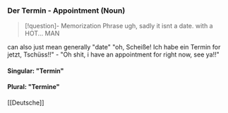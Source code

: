 ### Der Termin - Appointment   (Noun)

> [!question]- Memorization Phrase
> ugh, sadly it isnt a date. with a HOT... MAN

can also just mean generally "date"
"oh, Scheiße! Ich habe ein Termin for jetzt, Tschüss!!" - "Oh shit, i have an appointment for right now, see ya!!"

#### Singular: "Termin"
#### Plural: "Termine"



[[Deutsche]]